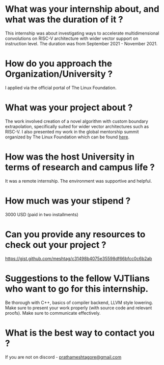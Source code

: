 # What was your internship about, and what was the duration of it ?

This internship was about investigating ways to accelerate multidimensional convolutions on RISC-V architecture with wider vector support on instruction level. The duration was from September 2021 - November 2021. 

# How do you approach the Organization/University ?

I applied via the official portal of The Linux Foundation. 

# What was your project about ?

The work involved creation of a novel algorithm with custom boundary extrapolation, specifically suited for wider vector architectures such as RISC-V. I also presented my work in the global mentorship summit organized by The Linux Foundation which can be found [here](https://www.youtube.com/watch?v=H08LzJamo0o).


# How was the host University in terms of research and campus life ?

It was a remote internship. The environment was supportive and helpful. 

# How much was your stipend ?

3000 USD (paid in two installments) 

# Can you provide any resources to check out your project ?

https://gist.github.com/meshtag/c31498b4075e35598df66bfcc0c6b2ab

# Suggestions to the fellow VJTIians who want to go for this internship.

Be thorough with C++, basics of compiler backend, LLVM style lowering. Make sure to present your work properly (with source code and relevant proofs). Make sure to communicate effectively. 

# What is the best way to contact you ?

If you are not on discord - prathameshtagore@gmail.com
